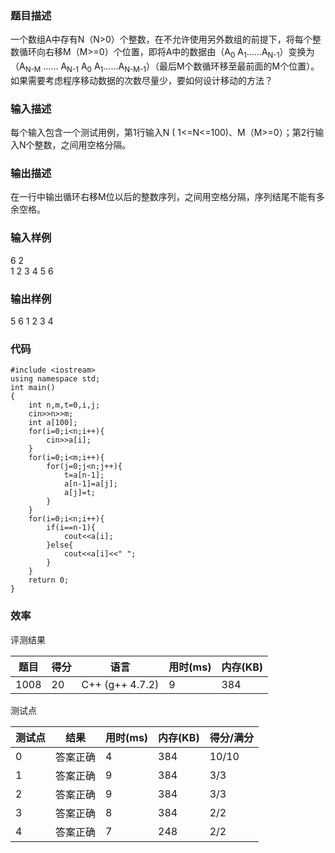 ### 题目描述
一个数组A中存有N（N>0）个整数，在不允许使用另外数组的前提下，将每个整数循环向右移M（M>=0）个位置，即将A中的数据由（A<sub>0</sub> A<sub>1</sub>……A<sub>N-1</sub>）变换为（A<sub>N-M</sub> …… A<sub>N-1</sub> A<sub>0</sub> A<sub>1</sub>……A<sub>N-M-1</sub>）（最后M个数循环移至最前面的M个位置）。如果需要考虑程序移动数据的次数尽量少，要如何设计移动的方法？

### 输入描述
每个输入包含一个测试用例，第1行输入N ( 1<=N<=100)、M（M>=0）；第2行输入N个整数，之间用空格分隔。 

### 输出描述
在一行中输出循环右移M位以后的整数序列，之间用空格分隔，序列结尾不能有多余空格。

### 输入样例

6 2</br>
1 2 3 4 5 6

### 输出样例

5 6 1 2 3 4

### 代码

    #include <iostream>
    using namespace std;
    int main()
    {
	    int n,m,t=0,i,j;
	    cin>>n>>m;
	    int a[100];
	    for(i=0;i<n;i++){
		    cin>>a[i];
	    }
	    for(i=0;i<m;i++){
		    for(j=0;j<n;j++){
			    t=a[n-1];
			    a[n-1]=a[j];
			    a[j]=t;
		    }
	    }
	    for(i=0;i<n;i++){
		    if(i==n-1){
			    cout<<a[i];
		    }else{
			    cout<<a[i]<<" ";
		    }
	    }
        return 0;
    }

	
### 效率

评测结果

|题目|得分|语言|用时(ms)|内存(KB)|
|-----|-----|-----|-----|-----|
|1008|20|C++ (g++ 4.7.2)|9|384|

测试点

|测试点|结果|用时(ms)|内存(KB)|得分/满分|
|-----|-----|-----|-----|-----|
|0|答案正确|4|384|10/10|
|1|答案正确|9|384|3/3|
|2|答案正确|9|384|3/3|
|3|答案正确|8|384|2/2|
|4|答案正确|7|248|2/2|
